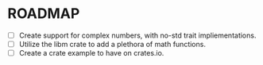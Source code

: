 # ROADMAP

- [ ] Create support for complex numbers, with no-std trait impliementations.
- [ ] Utilize the libm crate to add a plethora of math functions.
- [ ] Create a crate example to have on crates.io.
